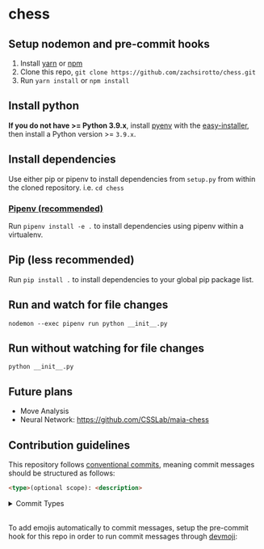 # chess

## Setup nodemon and pre-commit hooks

1. Install [yarn](https://classic.yarnpkg.com/en/docs/install) or [npm](https://www.npmjs.com/get-npm)
2. Clone this repo, `git clone https://github.com/zachsirotto/chess.git`
3. Run `yarn install` or `npm install`

## Install python

**If you do not have >= Python 3.9.x**, install [pyenv](https://github.com/pyenv/pyenv) with the [easy-installer](https://github.com/pyenv/pyenv-installer#install), then install a Python version >= `3.9.x`.

## Install dependencies

Use either pip or pipenv to install dependencies from `setup.py` from within the cloned repository. i.e. `cd chess`

### [Pipenv (recommended)](https://github.com/pypa/pipenv)

Run `pipenv install -e .` to install dependencies using pipenv within a virtualenv.

## Pip (less recommended)

Run `pip install .` to install dependencies to your global pip package list.

## Run and watch for file changes

`nodemon --exec pipenv run python __init__.py`

## Run without watching for file changes

`python __init__.py`

## Future plans

- Move Analysis
- Neural Network: https://github.com/CSSLab/maia-chess

## Contribution guidelines

This repository follows [conventional commits](https://www.conventionalcommits.org/), meaning commit messages should be structured as follows:

```html
<type>(optional scope): <description>
```

<details>
<summary>Commit Types</summary>

| Type     | Emoji                 | Markdown                    |
|:---------|:----------------------|:------------------------|
| feat     | :sparkles:            | `:sparkles:`            |
| fix      | :bug:                 | `:bug:`                 |
| docs     | :books:               | `:books:`               |
| style    | :gem:                 | `:gem:`                 |
| refactor | :hammer:              | `:hammer:`              |
| perf     | :rocket:              | `:rocket:`              |
| test     | :rotating_light:      | `:rotating_light:`      |
| build    | :package:             | `:package:`             |
| ci       | :construction_worker: | `:construction_worker:` |
| chore    | :wrench:              | `:wrench:`              |

</details>

<br>

To add emojis automatically to commit messages, setup the pre-commit hook for this repo in order to run commit messages through [devmoji](https://github.com/folke/devmoji):


